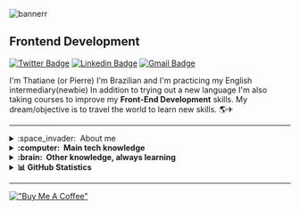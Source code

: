 ![bannerr](https://user-images.githubusercontent.com/95478989/198955082-6e78ebb5-e1e4-49f9-8d32-6e5af3984dcd.gif)

<h2>Frontend Development</h2 

[![Twitter Badge](https://img.shields.io/badge/@pierrrando-005678?style=flat-square&labelColor=005678&logo=twitter&logoColor=white&link=https://twitter.com/iuricode)](https://twitter.com/pierrrando) 
[![Linkedin Badge](https://img.shields.io/badge/-Thatiane%20Malheiros-005678?style=flat-square&logo=Linkedin&logoColor=white&link=https://www.linkedin.com/in/devfrontend-thatiane-malheiros/)](https://www.linkedin.com/in/devfrontend-thatiane-malheiros/) 
[![Gmail Badge](https://img.shields.io/badge/-thatianemalheiros@gmail.com-005678?style=flat-square&logo=Gmail&logoColor=white&link=mailto:thatianemalheiros)](mailto:thatianemalheiros)
 
I'm Thatiane (or Pierre) I'm Brazilian and I'm practicing my English intermediary(newbie) 
In addition to trying out a new language I'm also taking courses to improve my **Front-End Development** skills.
My dream/objective is to travel the world to learn new skills. &#127758;&#9992; 
<hr>
<details>
   <summary>:space_invader: &nbsp;About me</summary>   
   
- 💬 Ask me about *JavaScript, HTML, CSS*
 
- 🚀 I’m interested in Web development and cloud computing 
 
- 🌱 I’m currently learning Programming & Web development 
   
- ✍🏼 I (not) regularly post articles on in pt-br [dev.to/pierrando](https://dev.to/pierrando)
   
- 💚 love: hardware, software, sci-fi , FPS,  lo-fi, dystopia, cat.
   
- 🗓 1 year and a half of experience html, css.
</details>   

<details>
  <summary><b>:computer: &nbsp;Main tech knowledge</b></summary>
  <br/>
   
![HTML5](https://img.shields.io/badge/HTML5-E34F26.svg?&style=flat&logo=html5&logoColor=white)&nbsp;
![CSS3](https://img.shields.io/badge/CSS3-%231572B6.svg?&style=flat&logo=css3&logoColor=white)&nbsp;
![JavaScript](https://img.shields.io/badge/JAVASCRIPT-323330.svg?&style=flat&logo=javascript&logoColor=%23F7DF1E)&nbsp;
![Git](https://img.shields.io/badge/GIT-%23F05033.svg?&style=flat&logo=git&logoColor=white)&nbsp;
![GitHub](https://img.shields.io/badge/GITHUB-%23121011.svg?&style=flat&logo=github&logoColor=white)&nbsp;
![VSCode](https://img.shields.io/badge/VSCODE-007ACC.svg?&style=flat&logo=visual-studio-code)&nbsp;
![SCRUM](https://img.shields.io/badge/SCRUM-6DB33F.svg?&style=flat&logo=ddd&logoColor=white)&nbsp;   
</details>

<details>
  <summary><b>:brain: &nbsp;Other knowledge, always learning</b></summary>
  <br/>  
   
 ![JQuery](https://img.shields.io/badge/JQUERY-0769AD.svg?&style=flat&logo=jquery&logoColor=white)&nbsp;
 ![SASS](https://img.shields.io/badge/SASS-CC6699.svg?&style=flat&logo=sass&logoColor=white)&nbsp;
 ![AWS](https://img.shields.io/badge/AMAZON%20AWS-232F3E.svg?&style=flat&logo=amazon-aws&logoColor=white)&nbsp;
 ![GithubActions](https://img.shields.io/badge/GITHUB%20ACTIONS-2088FF.svg?&style=flat&logo=github-actions&logoColor=white)&nbsp;
 ![Notion](https://img.shields.io/badge/Notion-010101.svg?style=flat&logo=notion&logoColor=white)
 ![Figma](https://img.shields.io/badge/figma-%23F24E1E.svg?style=flat&logo=figma&logoColor=white) 
</details>


<details>
  <summary><b>   &#128202; GitHub Statistics</b></summary>
 <br/>
 <p align="center">
 <img height="137px" src="https://github-readme-streak-stats.herokuapp.com/?user=thatianemalheiros&hide_border=true&theme=nightowl" />
    </p>
    <p align="center">
        <img height="137px" src="https://github-readme-stats.vercel.app/api?username=thatianemalheiros&hide_title=true&hide_border=true&show_icons=true&include_all_commits=true&count_private=true&line_height=21&theme=nightowl" /> <img height="137px" src="https://github-readme-stats.vercel.app/api/top-langs/?username=thatianemalheiros&hide=html&hide_title=true&hide_border=true&layout=compact&langs_count=8&theme=nightowl" />
    </p>
</details>
<hr>

[!["Buy Me A Coffee"](https://www.buymeacoffee.com/assets/img/custom_images/orange_img.png)](https://www.buymeacoffee.com/thatianemaZ)



<!---
thatianemalheiros/thatianemalheiros is a ✨ special ✨ repository because its `README.md` (this file) appears on your GitHub profile.
You can click the Preview link to take a look at your changes.
--->
